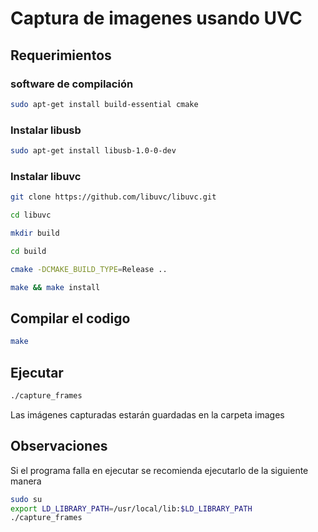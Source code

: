 # Captura de imagenes usando UVC  

## Requerimientos  

### software de compilación 

```bash
sudo apt-get install build-essential cmake 
```

### Instalar libusb 

```bash
sudo apt-get install libusb-1.0-0-dev 
```

### Instalar libuvc 

```bash
git clone https://github.com/libuvc/libuvc.git 

cd libuvc 

mkdir build 

cd build 

cmake -DCMAKE_BUILD_TYPE=Release .. 

make && make install 
```

 

## Compilar el codigo 

```bash
make 
```

 

## Ejecutar 

```bash
./capture_frames 
```

Las imágenes capturadas estarán guardadas en la carpeta images 

 

## Observaciones 

Si el programa falla en ejecutar se recomienda ejecutarlo de la siguiente manera 

```bash
sudo su 
export LD_LIBRARY_PATH=/usr/local/lib:$LD_LIBRARY_PATH 
./capture_frames 
```

 
